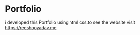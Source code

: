 # Portfolio
i developed this Portfolio using html css.to see the website visit https://reeshooyadav.me
